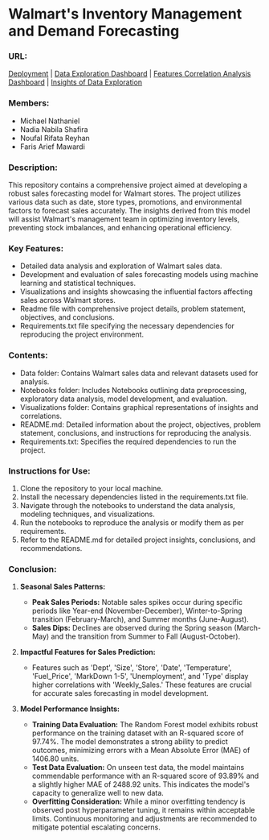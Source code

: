 # **Walmart's Inventory Management and Demand Forecasting**

### **URL:**

[Deployment](https://huggingface.co/spaces/michaeln20/FTDS-009-HCK-group-003) | [Data Exploration Dashboard](https://public.tableau.com/app/profile/faris.arief.mawardi/viz/WalmartsInventoryManagementandDemandForecasting/Dashboard1?publish=yes) | [Features Correlation Analysis Dashboard](https://public.tableau.com/app/profile/faris.arief.mawardi/viz/CorrelationAnalysisofWalmartsInventoryManagementandDemandForecasting/Dashboard2?publish=yes) | [Insights of Data Exploration](https://public.tableau.com/app/profile/faris.arief.mawardi/viz/InsightsofWalmartsInventoryManagementandDemandForecasting/Dashboard3?publish=yes)

### **Members:**
- Michael Nathaniel
- Nadia Nabila Shafira
- Noufal Rifata Reyhan
- Faris Arief Mawardi

### **Description:**
This repository contains a comprehensive project aimed at developing a robust sales forecasting model for Walmart stores. The project utilizes various data such as date, store types, promotions, and environmental factors to forecast sales accurately. The insights derived from this model will assist Walmart's management team in optimizing inventory levels, preventing stock imbalances, and enhancing operational efficiency.

### **Key Features:**
- Detailed data analysis and exploration of Walmart sales data.
- Development and evaluation of sales forecasting models using machine learning and statistical techniques.
- Visualizations and insights showcasing the influential factors affecting sales across Walmart stores.
- Readme file with comprehensive project details, problem statement, objectives, and conclusions.
- Requirements.txt file specifying the necessary dependencies for reproducing the project environment.

### **Contents:**
- Data folder: Contains Walmart sales data and relevant datasets used for analysis.
- Notebooks folder: Includes Notebooks outlining data preprocessing, exploratory data analysis, model development, and evaluation.
- Visualizations folder: Contains graphical representations of insights and correlations.
- README.md: Detailed information about the project, objectives, problem statement, conclusions, and instructions for reproducing the analysis.
- Requirements.txt: Specifies the required dependencies to run the project.

### **Instructions for Use:**
1. Clone the repository to your local machine.
2. Install the necessary dependencies listed in the requirements.txt file.
3. Navigate through the notebooks to understand the data analysis, modeling techniques, and visualizations.
4. Run the notebooks to reproduce the analysis or modify them as per requirements.
5. Refer to the README.md for detailed project insights, conclusions, and recommendations.

### **Conclusion:**

1. **Seasonal Sales Patterns:**
    - **Peak Sales Periods:** Notable sales spikes occur during specific periods like Year-end (November-December), Winter-to-Spring transition (February-March), and Summer months (June-August).
    - **Sales Dips:** Declines are observed during the Spring season (March-May) and the transition from Summer to Fall (August-October).

2. **Impactful Features for Sales Prediction:**
    - Features such as 'Dept', 'Size', 'Store', 'Date', 'Temperature', 'Fuel_Price', 'MarkDown 1-5', 'Unemployment', and 'Type' display higher correlations with 'Weekly_Sales.' These features are crucial for accurate sales forecasting in model development.

3. **Model Performance Insights:**
    - **Training Data Evaluation:** The Random Forest model exhibits robust performance on the training dataset with an R-squared score of 97.74%. The model demonstrates a strong ability to predict outcomes, minimizing errors with a Mean Absolute Error (MAE) of 1406.80 units.
    - **Test Data Evaluation:** On unseen test data, the model maintains commendable performance with an R-squared score of 93.89% and a slightly higher MAE of 2488.92 units. This indicates the model's capacity to generalize well to new data.
    - **Overfitting Consideration:** While a minor overfitting tendency is observed post hyperparameter tuning, it remains within acceptable limits. Continuous monitoring and adjustments are recommended to mitigate potential escalating concerns.

